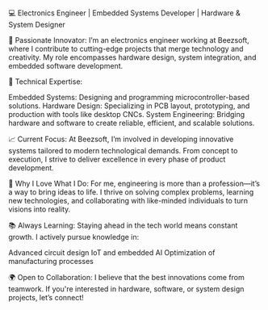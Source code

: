 💻 Electronics Engineer | Embedded Systems Developer | Hardware & System Designer



🚀 Passionate Innovator: I’m an electronics engineer working at Beezsoft, where I contribute to cutting-edge projects that merge technology and creativity. My role encompasses hardware design, system integration, and embedded software development.

🔧 Technical Expertise:

Embedded Systems: Designing and programming microcontroller-based solutions.
Hardware Design: Specializing in PCB layout, prototyping, and production with tools like desktop CNCs.
System Engineering: Bridging hardware and software to create reliable, efficient, and scalable solutions.

📈 Current Focus:
At Beezsoft, I’m involved in developing innovative systems tailored to modern technological demands. From concept to execution, I strive to deliver excellence in every phase of product development.

🌟 Why I Love What I Do:
For me, engineering is more than a profession—it’s a way to bring ideas to life. I thrive on solving complex problems, learning new technologies, and collaborating with like-minded individuals to turn visions into reality.

📚 Always Learning:
Staying ahead in the tech world means constant growth. I actively pursue knowledge in:

Advanced circuit design
IoT and embedded AI
Optimization of manufacturing processes

🌍 Open to Collaboration:
I believe that the best innovations come from teamwork. If you're interested in hardware, software, or system design projects, let’s connect!
